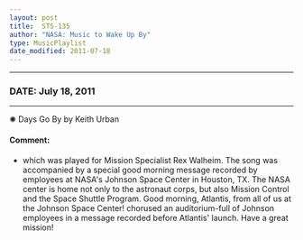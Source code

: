 ```yaml
---
layout: post
title:  STS-135
author: "NASA: Music to Wake Up By"
type: MusicPlaylist
date_modified: 2011-07-18
---
```


----
### DATE: July 18, 2011
----
✺ Days Go By by Keith Urban

#### Comment:
* which was played for Mission Specialist Rex Walheim. The song was accompanied by a special good morning message recorded by employees at NASA's Johnson Space Center in Houston, TX. The NASA center is home not only to the astronaut corps, but also Mission Control and the Space Shuttle Program. Good morning, Atlantis, from all of us at the Johnson Space Center! chorused an auditorium-full of Johnson employees in a message recorded before Atlantis' launch. Have a great mission!
